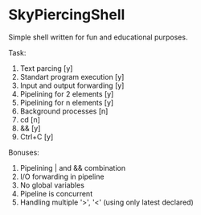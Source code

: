# SkyPiercingShell
Simple shell written for fun and educational purposes.

Task:
1. Text parcing [y]
2. Standart program execution [y]
3. Input and output forwarding [y]
4. Pipelining for 2 elements [y]
5. Pipelining for n elements [y]
6. Background processes [n]
7. cd [n]
8. && [y]
9. Ctrl+C [y]

Bonuses:
1. Pipelining | and && combination
2. I/O forwarding in pipeline
3. No global variables
4. Pipeline is concurrent
5. Handling multiple '>', '<' (using only latest declared)
